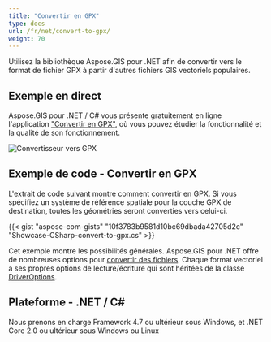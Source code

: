 ```yaml
---
title: "Convertir en GPX"
type: docs
url: /fr/net/convert-to-gpx/
weight: 70
---
```


Utilisez la bibliothèque Aspose.GIS pour .NET afin de convertir vers le format de fichier GPX à partir d'autres fichiers GIS vectoriels populaires.

## **Exemple en direct**

Aspose.GIS pour .NET / C# vous présente gratuitement en ligne l'application ["Convertir en GPX"](https://products.aspose.app/gis/conversion/convert-to-gpx), où vous pouvez étudier la fonctionnalité et la qualité de son fonctionnement.

![Convertisseur vers GPX](conversion.png)

## **Exemple de code - Convertir en GPX**

L'extrait de code suivant montre comment convertir en GPX. Si vous spécifiez un système de référence spatiale pour la couche GPX de destination, toutes les géométries seront converties vers celui-ci. 

{{< gist "aspose-com-gists" "10f3783b9581d10bc69dbada42705d2c" "Showcase-CSharp-convert-to-gpx.cs" >}}

Cet exemple montre les possibilités générales. Aspose.GIS pour .NET offre de nombreuses options pour [convertir des fichiers](https://docs.aspose.com/gis/net/vector-layers/). Chaque format vectoriel a ses propres options de lecture/écriture qui sont héritées de la classe [DriverOptions](https://reference.aspose.com/gis/net/aspose.gis/driveroptions).

## **Plateforme - .NET / C#**

Nous prenons en charge Framework 4.7 ou ultérieur sous Windows, et .NET Core 2.0 ou ultérieur sous Windows ou Linux
